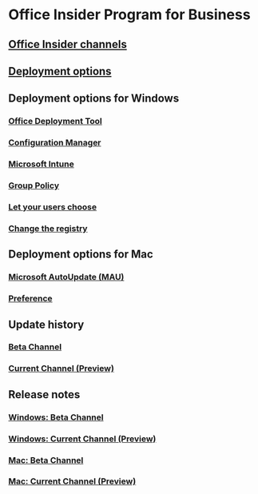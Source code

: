 # Office Insider Program for Business

## [Office Insider channels](compare-channels.md)
## [Deployment options](deploy/options.md)

## Deployment options for Windows
### [Office Deployment Tool](deploy/office-deployment-tool.md)
### [Configuration Manager](deploy/configuration-manager.md)
### [Microsoft Intune](deploy/intune.md)
### [Group Policy](deploy/group-policy.md)
### [Let your users choose](deploy/user-choice.md)
### [Change the registry](deploy/registry.md)

## Deployment options for Mac
### [Microsoft AutoUpdate (MAU)](deploy/microsoft-autoupdate.md)
### [Preference](deploy/preference.md)

## Update history
### [Beta Channel](/officeupdates/update-history-beta-channel)
### [Current Channel (Preview)](/officeupdates/update-history-current-channel-preview)

## Release notes
### [Windows: Beta Channel](https://insider.office.com/releasenotes/windows/fast)
### [Windows: Current Channel (Preview)](https://insider.office.com/releasenotes/windows/slow)
### [Mac: Beta Channel](https://insider.office.com/releasenotes/mac/fast)
### [Mac: Current Channel (Preview)](https://insider.office.com/releasenotes/mac/slow)